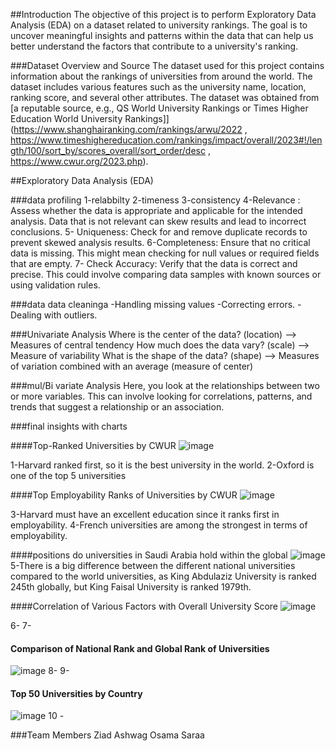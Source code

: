 
##Introduction
The objective of this project is to perform Exploratory Data Analysis (EDA) on a dataset related to university rankings. The goal is to uncover meaningful insights and patterns within the data that can help us better understand the factors that contribute to a university's ranking.

###Dataset Overview and Source
The dataset used for this project contains information about the rankings of universities from around the world. The dataset includes various features such as the university name, location, ranking score, and several other attributes. The dataset was obtained from [a reputable source, e.g., QS World University Rankings or Times Higher Education World University Rankings]](https://www.shanghairanking.com/rankings/arwu/2022 , https://www.timeshighereducation.com/rankings/impact/overall/2023#!/length/100/sort_by/scores_overall/sort_order/desc , https://www.cwur.org/2023.php).


##Exploratory Data Analysis (EDA)

###data profiling
1-relabbilty
2-timeness
3-consistency
4-Relevance :
Assess whether the data is appropriate and applicable for the intended analysis. Data that is not relevant can skew results and lead to incorrect conclusions.
5- Uniqueness:
Check for and remove duplicate records to prevent skewed analysis results.
6-Completeness:
Ensure that no critical data is missing. This might mean checking for null values or required fields that are empty.
7- Check Accuracy:
Verify that the data is correct and precise. This could involve comparing data samples with known sources or using validation rules.

###data data cleaninga
-Handling missing values
-Correcting errors.
-Dealing with outliers.


###Univariate Analysis
Where is the center of the data? (location) --> Measures of central tendency
How much does the data vary? (scale) --> Measure of variability
What is the shape of the data? (shape) --> Measures of variation combined with an average (measure of center)

###mul/Bi variate Analysis
Here, you look at the relationships between two or more variables. This can involve looking for correlations, patterns, and trends that suggest a relationship or an association.

###final insights with charts

####Top-Ranked Universities by CWUR
![image](https://github.com/user-attachments/assets/bf72fad3-0ede-45a1-9929-e98bd0b391d1)

1-Harvard ranked first, so it is the best university in the world.
2-Oxford is one of the top 5 universities

####Top Employability Ranks of Universities by CWUR
![image](https://github.com/user-attachments/assets/099f621d-8dce-43e4-96ca-bee75c70d08a)

3-Harvard must have an excellent education since it ranks first in employability.
4-French universities are among the strongest in terms of employability.

####positions do universities in Saudi Arabia hold within the global
![image](https://github.com/user-attachments/assets/cf13f473-fec2-48a7-ac0b-a983e6932cb0)
5-There is a big difference between the different national universities compared to the world universities, as King Abdulaziz University is ranked 245th globally, but King Faisal University is ranked 1979th.


####Correlation of Various Factors with Overall University Score
![image](https://github.com/user-attachments/assets/7e914d6a-650e-42c6-b70a-db73f8b87ad4)

6-
7-
#### Comparison of National Rank and Global Rank of Universities
![image](https://github.com/user-attachments/assets/0d361aae-6923-4d07-a063-b7026c31e495)
8-
9-
#### Top 50 Universities by Country
![image](https://github.com/user-attachments/assets/14001538-996e-4281-8f2a-653e07e87e94)
10 -





###Team Members
Ziad
Ashwag
Osama
Saraa
